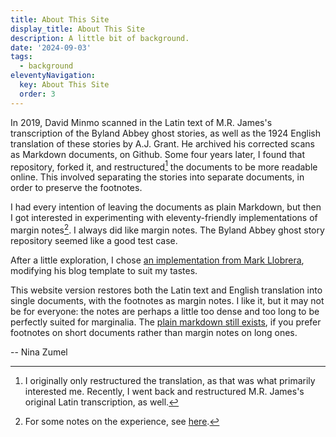 ```yaml
---
title: About This Site
display_title: About This Site
description: A little bit of background.
date: '2024-09-03'
tags:
  - background
eleventyNavigation:
  key: About This Site
  order: 3
---
```


In 2019, David Minmo scanned in the Latin text of M.R. James's transcription of the Byland Abbey ghost stories, as well as the 1924 English translation of these stories by A.J. Grant. He archived his corrected scans as Markdown documents, on Github. Some four years later, I found that repository, forked it, and restructured[^1] the documents to be more readable online. This involved separating the stories into separate documents, in order to preserve the footnotes.

[^1]: I originally only restructured the translation, as that was what primarily interested me. Recently, I went back and restructured M.R. James's original Latin transcription, as well.

I had every intention of leaving the documents as plain Markdown, but then I got interested in experimenting with eleventy-friendly implementations of margin notes[^2]. I always did like margin notes. The Byland Abbey ghost story repository seemed like a good test case. 

After a little exploration, I chose [an implementation from Mark Llobrera](https://markllobrera.com/posts/sidenotes/), modifying his blog template to suit my tastes.


[^2]: For some notes on the experience, see [here](/posts/margin-notes/).

This website version restores both the Latin text and English translation into single documents, with the footnotes as margin notes. I like it, but it may not be for everyone: the notes are perhaps a little too dense and too long to be perfectly suited for marginalia. The [plain markdown still exists](https://github.com/NinaZumel/TwelveMedievalGhostStories/tree/master), if you prefer footnotes on short documents rather than margin notes on long ones.

-- Nina Zumel